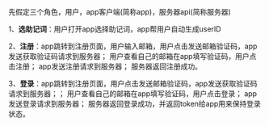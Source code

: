 先假定三个角色，用户，app客户端(简称app)，服务器api(简称服务器)

1、**选助记词**：用户打开app选择助记词，app帮用户自动生成userID

2、**注册**：app跳转到注册页面，用户输入邮箱，用户点击发送邮箱验证码，app发送获取验证码请求到服务器；
用户查看自己的邮箱在app填写验证码，用户点击注册；
app发送注册请求到服务器；
服务器返回注册成功。

3、**登录**：app跳转到注册页面，用户点击发送邮箱验证码，app发送获取验证码请求到服务器；；
用户查看自己的邮箱在app填写验证码，用户点击登录；
app发送登录请求到服务器；
服务器返回登录成功，并返回token给app用来保持登录状态。


